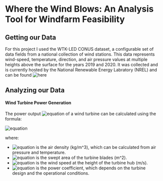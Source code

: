 # Where the Wind Blows: An Analysis Tool for Windfarm Feasibility

## Getting our Data

For this project I used the WTK-LED CONUS dataset, a configurable set of data fields from a national collection of wind stations. This data represents wind-speed, temperature, direction, and air pressure values at multiple heights above the surface for the years 2019 and 2020. It was collected and is currently hosted by the National Renewable Energy Labratory (NREL) and can be found ![here](https://developer.nrel.gov/docs/wind/wind-toolkit/wtk-led-conus-download/)

## Analyzing our Data

#### Wind Turbine Power Generation

The power output ![equation](https://latex.codecogs.com/svg.image?\(P\)) of a wind turbine can be calculated using the formula:

![equation](https://latex.codecogs.com/svg.image?\[P=\frac{1}{2}\rho&space;A&space;v^3&space;C_P\])

where:
- ![equation](https://latex.codecogs.com/svg.image?\(rho\)) is the air density (kg/m^3), which can be calculated from air pressure and temperature.
- ![equation](https://latex.codecogs.com/svg.image?\(A\)) is the swept area of the turbine blades (m^2).
- ![equation](https://latex.codecogs.com/svg.image?\(v\)) is the wind speed at the height of the turbine hub (m/s).
- ![equation](https://latex.codecogs.com/svg.image?\(C_P\)) is the power coefficient, which depends on the turbine design and the operational conditions.

##